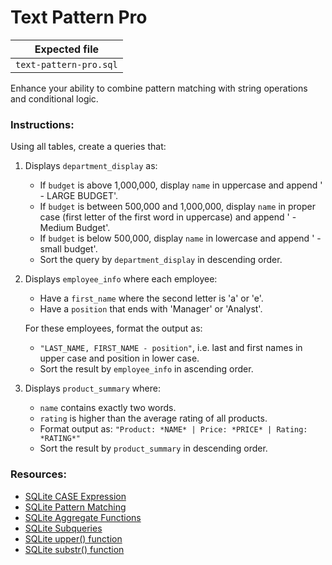 # Text Pattern Pro

| Expected file |
| ------------- |
| `text-pattern-pro.sql` |

Enhance your ability to combine pattern matching with string operations and conditional logic.

### Instructions:

Using all tables, create a queries that:

1. Displays `department_display` as:
   - If `budget` is above 1,000,000, display `name` in uppercase and append ' - LARGE BUDGET'.
   - If `budget` is between 500,000 and 1,000,000, display `name` in proper case (first letter of the first word in uppercase) and append ' - Medium Budget'.
   - If `budget` is below 500,000, display `name` in lowercase and append ' - small budget'.
   - Sort the query by `department_display` in descending order.

2. Displays `employee_info` where each employee:
   - Have a `first_name` where the second letter is 'a' or 'e'.
   - Have a `position` that ends with 'Manager' or 'Analyst'.
   
   For these employees, format the output as:
   - `"LAST_NAME, FIRST_NAME - position"`, i.e. last and first names in upper case and position in lower case.
   - Sort the result by `employee_info` in ascending order.


3. Displays `product_summary` where:
   - `name` contains exactly two words.
   - `rating` is higher than the average rating of all products.
   - Format output as: `"Product: *NAME* | Price: *PRICE* | Rating: *RATING*"`
   - Sort the result by `product_summary` in descending order.

### Resources:

- [SQLite CASE Expression](https://www.sqlite.org/lang_expr.html#the_case_expression:~:text=only%20evaluated%20once.-,7.%20The%20CASE%20expression,-A%20CASE%20expression)
- [SQLite Pattern Matching](https://www.sqlitetutorial.net/sqlite-like/)
- [SQLite Aggregate Functions](https://www.sqlite.org/lang_aggfunc.html)
- [SQLite Subqueries](https://www.sqlitetutorial.net/sqlite-subquery/)
- [SQLite upper() function](https://www.sqlite.org/lang_corefunc.html#instr:~:text=(X%2C%200.0625).-,upper(X),lower%2Dcase%20ASCII%20characters%20are%20converted%20to%20their%20upper%2Dcase%20equivalent.,-zeroblob(N))
- [SQLite substr() function](https://www.sqlite.org/lang_corefunc.html#substr:~:text=substr(X%2CY%2CZ)%0Asubstr,an%20alias%20for%20%22substr()%22%20beginning%20with%20SQLite%20version%203.34.)
